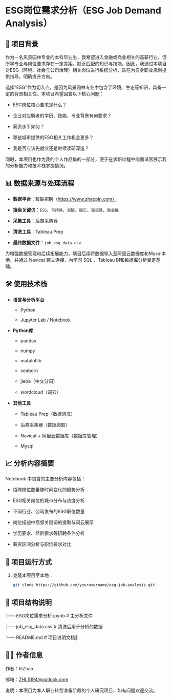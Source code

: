 

# ESG岗位需求分析（ESG Job Demand Analysis）

## 📖 项目背景

作为一名风景园林专业的本科毕业生，我希望进入金融或商业相关的高薪行业，但所学专业与岗位要求存在一定差距，缺乏匹配的知识与技能。因此，我通过本项目对ESG（环境、社会与公司治理）相关岗位进行系统分析，旨在为自身职业规划提供指导，明确提升方向。

选择“ESG”作为切入点，是因为风景园林专业中包含了环境、生态等知识，具备一定的背景相关性。本项目希望回答以下核心问题：

* ESG岗位核心要求是什么？

* 企业对应聘者的学历、技能、专业背景有何要求？

* 薪资水平如何？

* 哪些城市提供的ESG相关工作机会更多？

* 我是否应该先就业还是继续读研深造？

同时，本项目也作为我的个人作品集的一部分，便于在求职过程中向面试官展示我的分析能力和技术栈掌握情况。

## 📊 数据来源与处理流程

* **数据平台**：智联招聘（https://www.zhaopin.com）

* **搜索关键词**：`ESG`、`可持续`、`双碳`、`碳汇`、`碳交易`、`碳金融`

* **采集工具**：后裔采集器

* **清洗工具**：Tableau Prep

* **最终数据文件**：`job_esg_data.csv`

为增强数据管理和后续拓展能力，项目后续将数据导入至阿里云数据库和Mysql本地，并通过 Navicat 建立连接，为学习 SQL 、Tableau BI和数据库分析奠定基础。

## 🛠️ 使用技术栈

* **语言与分析平台**

  * Python

  * Jupyter Lab / Notebook

* **Python库**

  * pandas

  * numpy

  * matplotlib

  * seaborn

  * jieba（中文分词）

  * wordcloud（词云）

* **其他工具**

  * Tableau Prep（数据清洗）

  * 后裔采集器（数据爬取）

  * Navicat + 阿里云数据库（数据库管理）

  * Mysql

## 📈 分析内容摘要

Notebook 中包含的主要分析内容包括：

* 招聘岗位数量随时间变化的趋势分析

* ESG相关岗位的城市分布与热度分析

* 不同行业、公司发布的ESG职位数量

* 岗位描述中高频关键词的提取与词云展示

* 学历要求、经验要求等招聘条件分析

* 薪资区间分析与职位要求对比

## 🔁 项目运行方式

1. 克隆本项目至本地：

   ```bash
   git clone https://github.com/yourusername/esg-job-analysis.git
   ```

## 📂 项目结构说明

├── ESG岗位需求分析.ipynb     # 主分析文件&#x20;

├── job_esg_data.csv       # 清洗后用于分析的数据&#x20;

└── README.md                  # 项目说明文档￿

## 🧑‍💻 作者信息

作者：hlZhao&#x20;

邮箱：ZHL5194@outlook.com&#x20;

说明：本项目为本人职业转型准备阶段的个人研究项目，如有问题欢迎交流。
